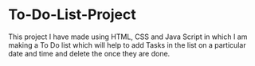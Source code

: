 # To-Do-List-Project
This project I have made using  HTML, CSS and Java Script in which I am making a To Do list which will help to add Tasks in the list on a particular date and time and delete the once they are done.
